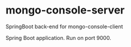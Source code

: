 # mongo-console-server
SpringBoot back-end for mongo-console-client


Spring Boot application. Run on port 9000.


